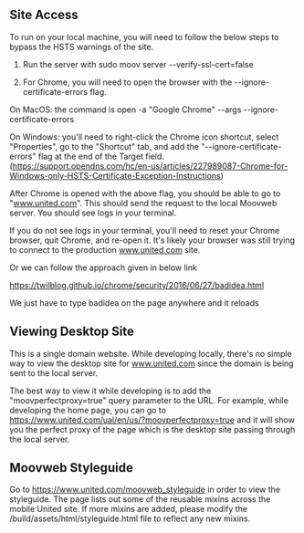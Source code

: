 ## Site Access

To run on your local machine, you will need to follow the below steps to bypass the HSTS warnings of the site.

1. Run the server with sudo moov server --verify-ssl-cert=false

2. For Chrome, you will need to open the browser with the --ignore-certificate-errors flag.

On MacOS: the command is open -a "Google Chrome" --args --ignore-certificate-errors

On Windows: you'll need to right-click the Chrome icon shortcut, select "Properties", go to the "Shortcut" tab, and add the  "--ignore-certificate-errors" flag at the end of the Target field. (https://support.opendns.com/hc/en-us/articles/227989087-Chrome-for-Windows-only-HSTS-Certificate-Exception-Instructions)

After Chrome is opened with the above flag, you should be able to go to "www.united.com". This should send the request to the local Moovweb server. You should see logs in your terminal.

If you do not see logs in your terminal, you'll need to reset your Chrome browser, quit Chrome, and re-open it. It's likely your browser was still trying to connect to the production www.united.com site.

Or we can follow the approach given in below link

https://twilblog.github.io/chrome/security/2016/06/27/badidea.html

We just have to type badidea on the page anywhere and it reloads

## Viewing Desktop Site

This is a single domain website. While developing locally, there's no simple way to view the desktop site for www.united.com since the domain is being sent to the local server. 

The best way to view it while developing is to add the "moovperfectproxy=true" query parameter to the URL. For example, while developing the home page, you can go to https://www.united.com/ual/en/us/?moovperfectproxy=true and it will show you the perfect proxy of the page which is the desktop site passing through the local server.

## Moovweb Styleguide

Go to https://www.united.com/moovweb_styleguide in order to view the styleguide. The page lists out some of the reusable mixins across the mobile United site. If more mixins are added, please modify the /build/assets/html/styleguide.html file to reflect any new mixins.